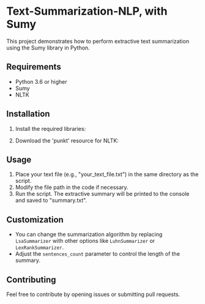 # Text-Summarization-NLP, with Sumy

This project demonstrates how to perform extractive text summarization using the Sumy library in Python. 

## Requirements

- Python 3.6 or higher
- Sumy
- NLTK

## Installation

1. Install the required libraries:

2. Download the 'punkt' resource for NLTK:

## Usage

1. Place your text file (e.g., "your_text_file.txt") in the same directory as the script.
2. Modify the file path in the code if necessary.
3. Run the script. The extractive summary will be printed to the console and saved to "summary.txt".

## Customization

- You can change the summarization algorithm by replacing `LsaSummarizer` with other options like `LuhnSummarizer` or `LexRankSummarizer`.
- Adjust the `sentences_count` parameter to control the length of the summary.

## Contributing

Feel free to contribute by opening issues or submitting pull requests.
